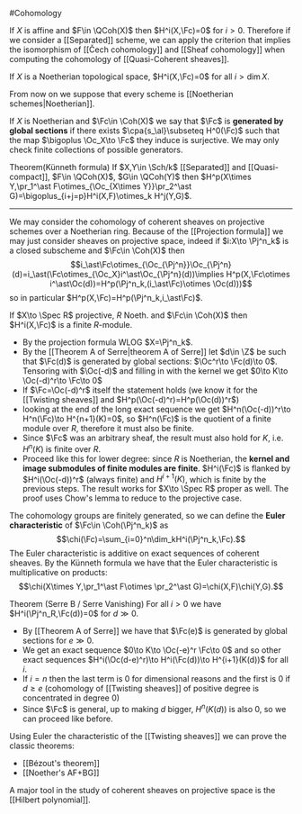 #Cohomology

If $X$ is affine and $F\in \QCoh(X)$ then $H^i(X,\Fc)=0$ for $i>0$. 
Therefore if we consider a [[Separated]] scheme, we can apply the criterion that implies the isomorphism of [[Čech cohomology]] and [[Sheaf cohomology]] when computing the cohomology of [[Quasi-Coherent sheaves]].

If $X$ is a Noetherian topological space, $H^i(X,\Fc)=0$ for all $i>\dim X$.

From now on we suppose that every scheme is [[Noetherian schemes|Noetherian]].

If $X$ is Noetherian and $\Fc\in \Coh(X)$ we say that $\Fc$ is **generated by global sections** if there exists $\cpa{s_\al}\subseteq H^0(\Fc)$ such that the map $\bigoplus \Oc_X\to \Fc$ they induce is surjective. 
We may only check finite collections of possible generators.


Theorem(Künneth formula) If $X,Y\in \Sch/k$ [[Separated]] and [[Quasi-compact]], $F\in \QCoh(X)$, $G\in \QCoh(Y)$ then $H^p(X\times Y,\pr_1^\ast F\otimes_{\Oc_{X\times Y}}\pr_2^\ast G)=\bigoplus_{i+j=p}H^i(X,F)\otimes_k H^j(Y,G)$.

***
We may consider the cohomology of coherent sheaves on projective schemes over a Noetherian ring. Because of the [[Projection formula]] we may just consider sheaves on projective space, indeed if $i:X\to \Pj^n_k$ is a closed subscheme and $\Fc\in \Coh(X)$ then$$i_\ast\Fc\otimes_{\Oc_{\Pj^n}}\Oc_{\Pj^n}(d)=i_\ast(\Fc\otimes_{\Oc_X}i^\ast\Oc_{\Pj^n}(d))\implies H^p(X,\Fc\otimes i^\ast\Oc(d))=H^p(\Pj^n_k,(i_\ast\Fc)\otimes \Oc(d)))$$so in particular $H^p(X,\Fc)=H^p(\Pj^n_k,i_\ast\Fc)$.

If $X\to \Spec R$ projective, $R$ Noeth. and $\Fc\in \Coh(X)$ then $H^i(X,\Fc)$ is a finite $R$-module.
- By the projection formula WLOG $X=\Pj^n_k$.
- By the [[Theorem A of Serre|theorem A of Serre]] let $d\in \Z$ be such that $\Fc(d)$ is generated by global sections: $\Oc^r\to \Fc(d)\to 0$. Tensoring with $\Oc(-d)$ and filling in with the kernel we get $0\to K\to \Oc(-d)^r\to \Fc\to 0$
- If $\Fc=\Oc(-d)^r$ itself the statement holds (we know it for the [[Twisting sheaves]] and $H^p(\Oc(-d)^r)=H^p(\Oc(d))^r$)
- looking at the end of the long exact sequence we get $H^n(\Oc(-d))^r\to H^n(\Fc)\to H^{n+1}(K)=0$, so $H^n(\Fc)$ is the quotient of a finite module over $R$, therefore it must also be finite.
- Since $\Fc$ was an arbitrary sheaf, the result must also hold for $K$, i.e. $H^n(K)$ is finite over $R$.
-  Proceed like this for lower degree: since $R$ is Noetherian, the **kernel and image submodules of finite modules are finite**. $H^i(\Fc)$ is flanked by $H^i(\Oc(-d))^r$ (always finite) and $H^{i+1}(K)$, which is finite by the previous steps.
The result works for $X\to \Spec R$ proper as well. The proof uses Chow's lemma to reduce to the projective case.

The cohomology groups are finitely generated, so we can define the **Euler characteristic** of  $\Fc\in \Coh(\Pj^n_k)$ as$$\chi(\Fc)=\sum_{i=0}^n\dim_kH^i(\Pj^n_k,\Fc).$$The Euler characteristic is additive on exact sequences of coherent sheaves.
By the Künneth formula we have that the Euler characteristic is multiplicative on products:$$\chi(X\times Y,\pr_1^\ast F\otimes \pr_2^\ast G)=\chi(X,F)\chi(Y,G).$$

Theorem (Serre B / Serre Vanishing) For all $i>0$ we have $H^i(\Pj^n_R,\Fc(d))=0$ for $d\gg0$.
- By [[Theorem A of Serre]] we have that $\Fc(e)$ is generated by global sections for $e\gg0$.
- We get an exact sequence $0\to K\to \Oc(-e)^r \Fc\to 0$ and so other exact sequences $H^i(\Oc(d-e)^r)\to H^i(\Fc(d))\to H^{i+1}(K(d))$ for all $i$.
- If $i=n$ then the last term is $0$ for dimensional reasons and the first is $0$ if $d\geq e$ (cohomology of [[Twisting sheaves]] of positive degree is concentrated in degree $0$)
- Since $\Fc$ is general, up to making $d$ bigger, $H^{n}(K(d))$ is also $0$, so we can proceed like before. 


Using Euler the characteristic of the [[Twisting sheaves]] we can prove the classic theorems:
- [[Bézout's theorem]]
- [[Noether's AF+BG]]

A major tool in the study of coherent sheaves on projective space is the [[Hilbert polynomial]].


